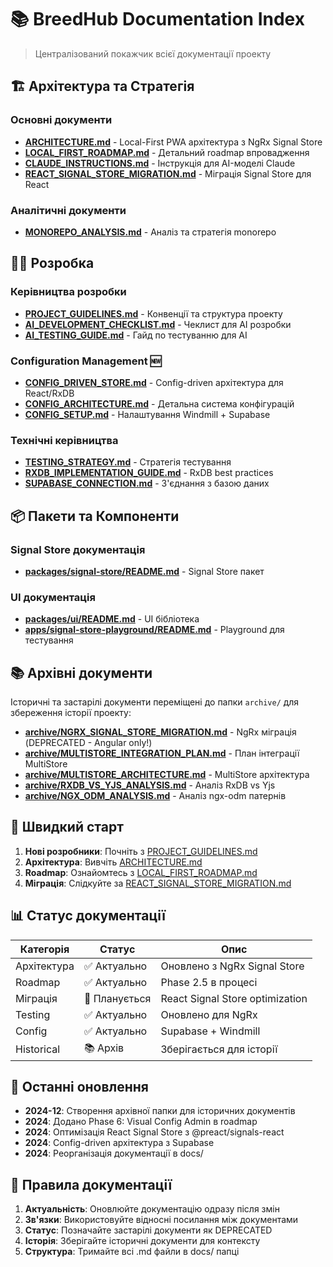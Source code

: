 # 📚 BreedHub Documentation Index

> Централізований покажчик всієї документації проекту

## 🏗️ Архітектура та Стратегія

### Основні документи
- **[ARCHITECTURE.md](./ARCHITECTURE.md)** - Local-First PWA архітектура з NgRx Signal Store
- **[LOCAL_FIRST_ROADMAP.md](./LOCAL_FIRST_ROADMAP.md)** - Детальний roadmap впровадження
- **[CLAUDE_INSTRUCTIONS.md](./CLAUDE_INSTRUCTIONS.md)** - Інструкція для AI-моделі Claude
- **[REACT_SIGNAL_STORE_MIGRATION.md](./REACT_SIGNAL_STORE_MIGRATION.md)** - Міграція Signal Store для React

### Аналітичні документи
- **[MONOREPO_ANALYSIS.md](./MONOREPO_ANALYSIS.md)** - Аналіз та стратегія monorepo

## 👨‍💻 Розробка

### Керівництва розробки
- **[PROJECT_GUIDELINES.md](./PROJECT_GUIDELINES.md)** - Конвенції та структура проекту
- **[AI_DEVELOPMENT_CHECKLIST.md](./AI_DEVELOPMENT_CHECKLIST.md)** - Чеклист для AI розробки
- **[AI_TESTING_GUIDE.md](./AI_TESTING_GUIDE.md)** - Гайд по тестуванню для AI

### Configuration Management 🆕
- **[CONFIG_DRIVEN_STORE.md](./CONFIG_DRIVEN_STORE.md)** - Config-driven архітектура для React/RxDB
- **[CONFIG_ARCHITECTURE.md](./CONFIG_ARCHITECTURE.md)** - Детальна система конфігурацій
- **[CONFIG_SETUP.md](./CONFIG_SETUP.md)** - Налаштування Windmill + Supabase

### Технічні керівництва
- **[TESTING_STRATEGY.md](./TESTING_STRATEGY.md)** - Стратегія тестування
- **[RXDB_IMPLEMENTATION_GUIDE.md](./RXDB_IMPLEMENTATION_GUIDE.md)** - RxDB best practices
- **[SUPABASE_CONNECTION.md](./SUPABASE_CONNECTION.md)** - З'єднання з базою даних

## 📦 Пакети та Компоненти

### Signal Store документація
- **[packages/signal-store/README.md](../packages/signal-store/README.md)** - Signal Store пакет

### UI документація
- **[packages/ui/README.md](../packages/ui/README.md)** - UI бібліотека
- **[apps/signal-store-playground/README.md](../apps/signal-store-playground/README.md)** - Playground для тестування

## 📚 Архівні документи

Історичні та застарілі документи переміщені до папки `archive/` для збереження історії проекту:

- **[archive/NGRX_SIGNAL_STORE_MIGRATION.md](./archive/NGRX_SIGNAL_STORE_MIGRATION.md)** - NgRx міграція (DEPRECATED - Angular only!)
- **[archive/MULTISTORE_INTEGRATION_PLAN.md](./archive/MULTISTORE_INTEGRATION_PLAN.md)** - План інтеграції MultiStore
- **[archive/MULTISTORE_ARCHITECTURE.md](./archive/MULTISTORE_ARCHITECTURE.md)** - MultiStore архітектура
- **[archive/RXDB_VS_YJS_ANALYSIS.md](./archive/RXDB_VS_YJS_ANALYSIS.md)** - Аналіз RxDB vs Yjs
- **[archive/NGX_ODM_ANALYSIS.md](./archive/NGX_ODM_ANALYSIS.md)** - Аналіз ngx-odm патернів

## 🎯 Швидкий старт

1. **Нові розробники**: Почніть з [PROJECT_GUIDELINES.md](./PROJECT_GUIDELINES.md)
2. **Архітектура**: Вивчіть [ARCHITECTURE.md](./ARCHITECTURE.md)
3. **Roadmap**: Ознайомтесь з [LOCAL_FIRST_ROADMAP.md](./LOCAL_FIRST_ROADMAP.md)
4. **Міграція**: Слідкуйте за [REACT_SIGNAL_STORE_MIGRATION.md](./REACT_SIGNAL_STORE_MIGRATION.md)

## 📊 Статус документації

| Категорія | Статус | Опис |
|-----------|--------|------|
| Архітектура | ✅ Актуально | Оновлено з NgRx Signal Store |
| Roadmap | ✅ Актуально | Phase 2.5 в процесі |
| Міграція | 📅 Планується | React Signal Store optimization |
| Testing | ✅ Актуально | Оновлено для NgRx |
| Config | ✅ Актуально | Supabase + Windmill |
| Historical | 📚 Архів | Зберігається для історії |

## 🔄 Останні оновлення

- **2024-12**: Створення архівної папки для історичних документів
- **2024**: Додано Phase 6: Visual Config Admin в roadmap
- **2024**: Оптимізація React Signal Store з @preact/signals-react
- **2024**: Config-driven архітектура з Supabase
- **2024**: Реорганізація документації в docs/

## 📝 Правила документації

1. **Актуальність**: Оновлюйте документацію одразу після змін
2. **Зв'язки**: Використовуйте відносні посилання між документами
3. **Статус**: Позначайте застарілі документи як DEPRECATED
4. **Історія**: Зберігайте історичні документи для контексту
5. **Структура**: Тримайте всі .md файли в docs/ папці
